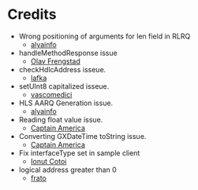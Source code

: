Credits
=======
  - Wrong positioning of arguments for len field in RLRQ
    * [alyainfo](https://www.gurux.fi/user/155959)
  - handleMethodResponse issue
    * [Olav Frengstad](https://github.com/lafka)
  - checkHdlcAddress isseue.
    * [lafka](https://github.com/lafka)
  - setUInt8 capitalized isseue.
    * [vascomedici](https://github.com/vascomedici)
  - HLS AARQ Generation issue.
    * [alyainfo](https://www.gurux.fi/user/155959)
  - Reading float value issue.
    * [Captain America](https://www.gurux.fi/user/182156)
  - Converting GXDateTime toString issue.
    * [Captain America](https://www.gurux.fi/user/182156)
  - Fix interfaceType set in sample client
    * [Ionut Cotoi](https://github.com/icotoi)
  - logical address greater than 0
    * [frato](https://www.gurux.fi/user/169642)
